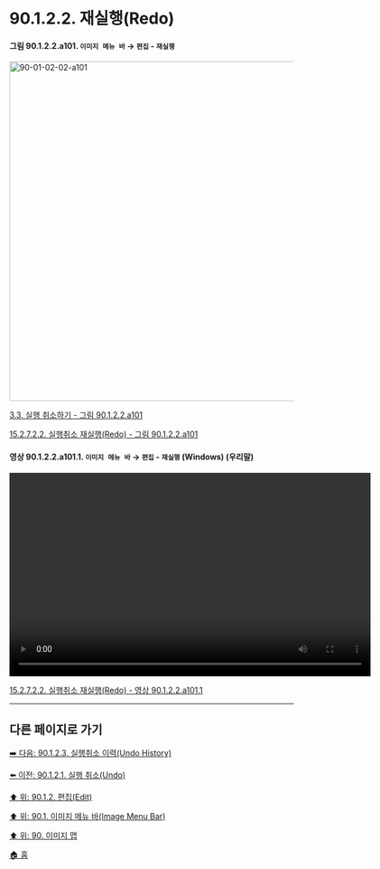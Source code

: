 # 90.1.2.2. 재실행(Redo)

<a id="90-01-02-02-a101"></a>

#### 그림 90.1.2.2.a101. `이미지 메뉴 바` → `편집` - `재실행`
<img width="980" height="601" alt="90-01-02-02-a101" src="https://github.com/wonder13662/gimp/assets/15767104/32737261-8275-46cc-bad0-c9c7df52cf71" />

[3.3. 실행 취소하기 - 그림 90.1.2.2.a101](./03-03-undoing.md#90-01-02-02-a101)

[15.2.7.2.2. 실행취소 재실행(Redo) - 그림 90.1.2.2.a101](./15-02-07-02-02-redo.md#90-01-02-02-a101)

<a id="90-01-02-02-a101-01"></a>

#### 영상 90.1.2.2.a101.1. `이미지 메뉴 바` → `편집` - `재실행` (Windows) (우리말)
<video controls="controls" width="640" height="360" src="https://github.com/wonder13662/gimp/assets/15767104/3b04db0c-6dce-4d45-b8c2-e7608878cf9a"></video>

[15.2.7.2.2. 실행취소 재실행(Redo) - 영상 90.1.2.2.a101.1](./15-02-07-02-02-redo.md#90-01-02-02-a101-01)

***

## 다른 페이지로 가기

[➡️ 다음: 90.1.2.3. 실행취소 이력(Undo History)](./90-01-02-03-undo_history.md)

[⬅️ 이전: 90.1.2.1. 실행 취소(Undo)](./90-01-02-01-undo.md)

[⬆️ 위: 90.1.2. 편집(Edit)](./90-01-02-00-edit.md)

[⬆️ 위: 90.1. 이미지 메뉴 바(Image Menu Bar)](./90-01-00-image-menu-bar.md)

[⬆️ 위: 90. 이미지 맵](./90-00-image-map.md)

[🏠 홈](./00-home.md)